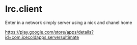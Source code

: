 # Irc.client
Enter in a network simply server using a nick and chanel home 



https://play.google.com/store/apps/details?id=com.icecoldapps.serversultimate
